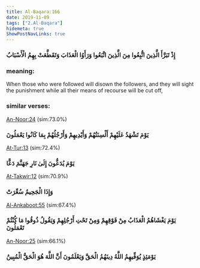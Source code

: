 ```yaml
---
title: Al-Baqara:166
date: 2019-11-09
tags: ["2.Al-Baqara"]
hidemeta: true 
ShowPostNavLinks: true 
---
```

### إِذْ تَبَرَّأَ الَّذِينَ اتُّبِعُوا مِنَ الَّذِينَ اتَّبَعُوا وَرَأَوُا الْعَذَابَ وَتَقَطَّعَتْ بِهِمُ الْأَسْبَابُ
### meaning: 
When those who were followed will disown the followers, and they will sight the punishment while all their means of recourse will be cut off,
### similar verses: 

[An-Noor:24](/24/24) (sim:73.0%)

### يَوْمَ تَشْهَدُ عَلَيْهِمْ أَلْسِنَتُهُمْ وَأَيْدِيهِمْ وَأَرْجُلُهُمْ بِمَا كَانُوا يَعْمَلُونَ

[At-Tur:13](/52/13) (sim:72.4%)

### يَوْمَ يُدَعُّونَ إِلَىٰ نَارِ جَهَنَّمَ دَعًّا

[At-Takwir:12](/81/12) (sim:70.9%)

### وَإِذَا الْجَحِيمُ سُعِّرَتْ

[Al-Ankaboot:55](/29/55) (sim:67.4%)

### يَوْمَ يَغْشَاهُمُ الْعَذَابُ مِنْ فَوْقِهِمْ وَمِنْ تَحْتِ أَرْجُلِهِمْ وَيَقُولُ ذُوقُوا مَا كُنْتُمْ تَعْمَلُونَ

[An-Noor:25](/24/25) (sim:66.1%)

### يَوْمَئِذٍ يُوَفِّيهِمُ اللَّهُ دِينَهُمُ الْحَقَّ وَيَعْلَمُونَ أَنَّ اللَّهَ هُوَ الْحَقُّ الْمُبِينُ
